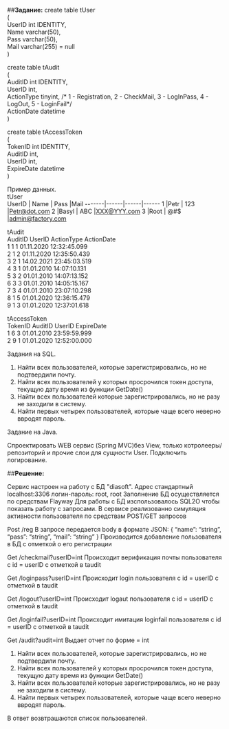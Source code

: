 ##**Задание:**
create table tUser <br>
            (<br>
             UserID int IDENTITY,<br>
             Name   varchar(50),<br>
             Pass   varchar(50),<br>
             Mail   varchar(255) = null<br>
             )

create table tAudit<br>
             (<br>
             AuditID     int IDENTITY,<br>
             UserID      int,<br>
             ActionType  tinyint,  /* 1 - Registration, 2 - CheckMail, 3 - LogInPass, 4 - LogOut, 5 - LoginFail*/<br>
             ActionDate  datetime<br>
             )<br>

create table tAccessToken<br>
             (<br>
             TokenID    int IDENTITY,<br>
             AuditID    int,<br>
             UserID     int,<br>
             ExpireDate datetime<br>
             )<br>

Пример данных.<br>
tUser<br>
UserID | Name | Pass |Mail
-------|------|------|------
1       |Petr |  123 |Petr@dot.com
2       |Basyl | ABC |XXX@YYY.com
3       |Root  | @#$ |admin@factory.com


tAudit<br>
AuditID   UserID  ActionType  ActionDate<br>
1         1       1           01.11.2020 12:32:45.099<br>
2         1       2           01.11.2020 12:35:50.439<br>
3         2       1           14.02.2021 23:45:03.519<br>
4         3       1           01.01.2010 14:07:10.131<br>
5         3       2           01.01.2010 14:07:13.152<br>
6         3       3           01.01.2010 14:05:15.167<br>
7         3       4           01.01.2010 23:07:10.298<br>
8         1       5           01.01.2020 12:36:15.479<br>
9         1       3           01.01.2020 12:37:01.618<br>


tAccessToken<br>
TokenID   AuditID  UserID ExpireDate<br>
1         6        3      01.01.2010 23:59:59.999<br>
2         9        1      01.01.2020 12:52:00.000<br>

Задания на SQL.<br>

1. Найти всех пользователей, которые зарегистрировались, но не подтвердили почту.<br>
2. Найти всех пользователей у которых просрочился токен доступа, текущую дату время из функции GetDate()<br>
3. Найти всех пользователей которые зарегистрировались, но не разу не заходили в систему.<br>
4. Найти первых четырех пользователей, которые чаще всего неверно ввродят пароль.<br>

Задание на Java.

Спроектировать WEB сервис (Spring MVC)без View, только котролееры/репозиторий и прочие слои для сущности User.
Подключить логирование.

##**Решение:**

Сервис настроен на работу с БД "diasoft". Адрес стандартный localhost:3306 логин-пароль: root, root
Заполнение БД осуществляется по средствам Flayway
Для работы с БД изспользовалось SQL2O чтобы показать работу с запросами.
В сервисе реализованно симуляция активности пользователя по средствам POST/GET запросов

Post /reg
В запросе передается body в формате JSON:
{
“name”: “string”,
“pass”: “string”,
“mail”: “string”
}
Производится добавление пользователя в БД с отметкой о его регистрации

Get /checkmail?userID=int
Происходит верификация почты пользователя с id = userID с отметкой в taudit

Get /loginpass?userID=int
Происходит login пользователя с id = userID с отметкой в taudit

Get /logout?userID=int
Происходит logaut пользователя с id = userID с отметкой в taudit

Get /loginfail?userID=int
Происходит имитация loginfail пользователя с id = userID с отметкой в taudit

Get /audit?audit=int
Выдает отчет по форме = int
1. Найти всех пользователей, которые зарегистрировались, но не подтвердили почту.
2. Найти всех пользователей у которых просрочился токен доступа, текущую дату время из функции GetDate()
3. Найти всех пользователей которые зарегистрировались, но не разу не заходили в систему.
4. Найти первых четырех пользователей, которые чаще всего неверно ввродят пароль. 

В ответ возвтрашаются список пользователей.

